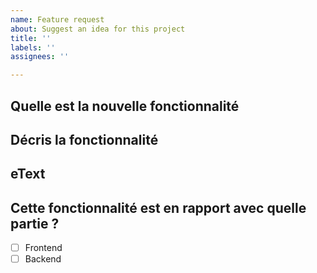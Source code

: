 ```yaml
---
name: Feature request
about: Suggest an idea for this project
title: ''
labels: ''
assignees: ''

---
```


## Quelle est la nouvelle fonctionnalité

## Décris la fonctionnalité

## eText

## Cette fonctionnalité est en rapport avec quelle partie ?
- [ ] Frontend
- [ ] Backend
